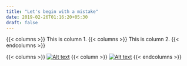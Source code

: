 ```yaml
---
title: "Let's begin with a mistake"
date: 2019-02-26T01:16:20+05:30
draft: false
---
```


{{< columns >}}
This is column 1.
{{< columns >}}
This is column 2.
{{< endcolumns >}}

{{< columns >}}
[![Alt text](img/hexagon-thumb.jpg)](/projects/)
{{< column >}}
[![Alt text](/img/sphere.jpg)](http://example.net/)
{{< endcolumns >}}